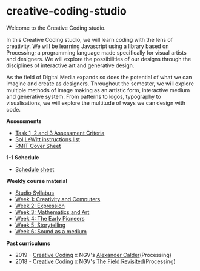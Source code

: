 # creative-coding-studio
Welcome to the Creative Coding studio.

In this Creative Coding studio, we will learn coding with the lens of creativity. We will be learning Javascript using a library based on Processing; a programming language made specifically for visual artists and designers. We will explore the possibilities of our designs through the disciplines of interactive art and generative design. 

As the field of Digital Media expands so does the potential of what we can imagine and create as designers. Throughout the semester, we will explore multiple methods of image making as an artistic form, interactive medium and generative system. From patterns to logos, typography to visualisations, we will explore the multitude of ways we can design with code.

**Assessments**
  - [Task 1, 2 and 3 Assessment Criteria](https://github.com/melaniehuang/creative-coding-studio/blob/master/course-files/2020-assessment-criteria.pdf)
  - [Sol LeWitt instructions list](https://github.com/melaniehuang/creative-coding-studio/blob/master/course-files/lewitt-instructions.pdf)
  - [RMIT Cover Sheet](https://drive.google.com/file/d/13qbtaMWS2pIIBU2WIVGuGn2D2O1MoOap/view?usp=sharing)
  
**1-1 Schedule**
  - [Schedule sheet](https://docs.google.com/spreadsheets/d/1jBFTvYcMNeGUyoPuFVU3g5cbonb0MAVqky0fK5KJjj8/edit?usp=sharing)
  
**Weekly course material**
  - [Studio Syllabus](https://github.com/melaniehuang/creative-coding-studio/blob/master/course-files/2020-studio-summary.pdf)
  - [Week 1: Creativity and Computers](https://github.com/melaniehuang/creative-coding-studio/blob/master/course-material/week-01.md)
  - [Week 2: Expression](https://github.com/melaniehuang/creative-coding-studio/blob/master/course-material/week-02.md)
  - [Week 3: Mathematics and Art](https://github.com/melaniehuang/creative-coding-studio/blob/master/course-material/week-03.md)
  - [Week 4: The Early Pioneers](https://github.com/melaniehuang/creative-coding-studio/blob/master/course-material/week-04.md)
  - [Week 5: Storytelling](https://github.com/melaniehuang/creative-coding-studio/blob/master/course-material/week-05.md)
  - [Week 6: Sound as a medium](https://github.com/melaniehuang/creative-coding-studio/blob/master/course-material/week-06.md)

**Past curriculums**
  - 2019 - [Creative Coding](https://github.com/melaniehuang/creative-coding-studio/blob/master/2019) x NGV's [Alexander Calder](https://www.ngv.vic.gov.au/exhibition/alexander-calder/)(Processing)
  - 2018 - [Creative Coding](https://github.com/melaniehuang/creative-coding-studio/blob/master/2018) x NGV's [The Field Revisited](https://www.ngv.vic.gov.au/exhibition/the-field-revisited/)(Processing)